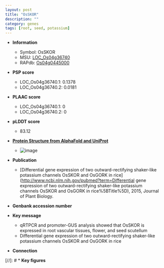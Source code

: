 ```yaml
---
layout: post
title: "OsSKOR"
description: ""
category: genes
tags: [root, seed, potassium]
---
```


* **Information**  
    + Symbol: OsSKOR  
    + MSU: [LOC_Os04g36740](http://rice.plantbiology.msu.edu/cgi-bin/ORF_infopage.cgi?orf=LOC_Os04g36740)  
    + RAPdb: [Os04g0445000](http://rapdb.dna.affrc.go.jp/viewer/gbrowse_details/irgsp1?name=Os04g0445000)  

* **PSP score**  
    + LOC_Os04g36740.1: 0.1378 
    + LOC_Os04g36740.2: 0.0181 

* **PLAAC score**  
    + LOC_Os04g36740.1: 0 
    + LOC_Os04g36740.2: 0 

* **pLDDT score**
    + 83.12

* **[Protein Structure from AlphaFold and UniProt](https://www.uniprot.org/uniprotkb/Q7XUW4/entry#structure)**
    + ![image](https://ricepsp.github.io/images/Q7/AF-Q7XUW4-F1.png)

* **Publication**  
    + [Differential gene expression of two outward-rectifying shaker-like potassium channels OsSKOR and OsGORK in rice](http://www.ncbi.nlm.nih.gov/pubmed?term=Differential gene expression of two outward-rectifying shaker-like potassium channels OsSKOR and OsGORK in rice%5BTitle%5D), 2015, Journal of Plant Biology.

* **Genbank accession number**  

* **Key message**  
    + qRTPCR and promoter-GUS analysis showed that OsSKOR is expressed in root vascular tissues, flower, and seed scutellum
    + Differential gene expression of two outward-rectifying shaker-like potassium channels OsSKOR and OsGORK in rice

* **Connection**  

[//]: # * **Key figures**  


